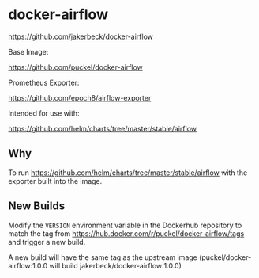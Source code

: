# docker-airflow
https://github.com/jakerbeck/docker-airflow

Base Image:

https://github.com/puckel/docker-airflow

Prometheus Exporter:

https://github.com/epoch8/airflow-exporter

Intended for use with:

https://github.com/helm/charts/tree/master/stable/airflow

## Why
To run https://github.com/helm/charts/tree/master/stable/airflow with the exporter built into the image.


## New Builds
Modify the `VERSION` environment variable in the Dockerhub repository to match the tag from https://hub.docker.com/r/puckel/docker-airflow/tags and trigger a new build.

A new build will have the same tag as the upstream image (puckel/docker-airflow:1.0.0 will build jakerbeck/docker-airflow:1.0.0)
